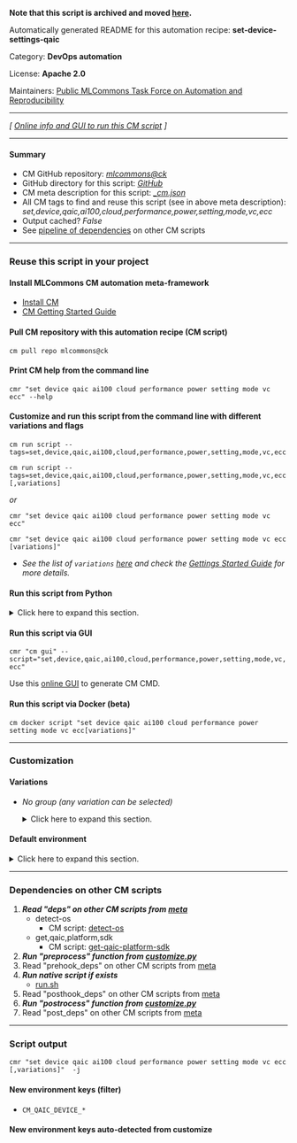 **Note that this script is archived and moved [here](https://github.com/mlcommons/cm4mlops/tree/main/script/set-device-settings-qaic).**



Automatically generated README for this automation recipe: **set-device-settings-qaic**

Category: **DevOps automation**

License: **Apache 2.0**

Maintainers: [Public MLCommons Task Force on Automation and Reproducibility](https://github.com/mlcommons/ck/blob/master/docs/taskforce.md)

---
*[ [Online info and GUI to run this CM script](https://access.cknowledge.org/playground/?action=scripts&name=set-device-settings-qaic,408a1a1563b44780) ]*

---
#### Summary

* CM GitHub repository: *[mlcommons@ck](https://github.com/mlcommons/ck/tree/dev/cm-mlops)*
* GitHub directory for this script: *[GitHub](https://github.com/mlcommons/ck/tree/dev/cm-mlops/script/set-device-settings-qaic)*
* CM meta description for this script: *[_cm.json](_cm.json)*
* All CM tags to find and reuse this script (see in above meta description): *set,device,qaic,ai100,cloud,performance,power,setting,mode,vc,ecc*
* Output cached? *False*
* See [pipeline of dependencies](#dependencies-on-other-cm-scripts) on other CM scripts


---
### Reuse this script in your project

#### Install MLCommons CM automation meta-framework

* [Install CM](https://access.cknowledge.org/playground/?action=install)
* [CM Getting Started Guide](https://github.com/mlcommons/ck/blob/master/docs/getting-started.md)

#### Pull CM repository with this automation recipe (CM script)

```cm pull repo mlcommons@ck```

#### Print CM help from the command line

````cmr "set device qaic ai100 cloud performance power setting mode vc ecc" --help````

#### Customize and run this script from the command line with different variations and flags

`cm run script --tags=set,device,qaic,ai100,cloud,performance,power,setting,mode,vc,ecc`

`cm run script --tags=set,device,qaic,ai100,cloud,performance,power,setting,mode,vc,ecc[,variations] `

*or*

`cmr "set device qaic ai100 cloud performance power setting mode vc ecc"`

`cmr "set device qaic ai100 cloud performance power setting mode vc ecc [variations]" `


* *See the list of `variations` [here](#variations) and check the [Gettings Started Guide](https://github.com/mlcommons/ck/blob/dev/docs/getting-started.md) for more details.*

#### Run this script from Python

<details>
<summary>Click here to expand this section.</summary>

```python

import cmind

r = cmind.access({'action':'run'
                  'automation':'script',
                  'tags':'set,device,qaic,ai100,cloud,performance,power,setting,mode,vc,ecc'
                  'out':'con',
                  ...
                  (other input keys for this script)
                  ...
                 })

if r['return']>0:
    print (r['error'])

```

</details>


#### Run this script via GUI

```cmr "cm gui" --script="set,device,qaic,ai100,cloud,performance,power,setting,mode,vc,ecc"```

Use this [online GUI](https://cKnowledge.org/cm-gui/?tags=set,device,qaic,ai100,cloud,performance,power,setting,mode,vc,ecc) to generate CM CMD.

#### Run this script via Docker (beta)

`cm docker script "set device qaic ai100 cloud performance power setting mode vc ecc[variations]" `

___
### Customization


#### Variations

  * *No group (any variation can be selected)*
    <details>
    <summary>Click here to expand this section.</summary>

    * `_ecc`
      - Environment variables:
        - *CM_QAIC_ECC*: `yes`
      - Workflow:
    * `_vc.#`
      - Environment variables:
        - *CM_QAIC_VC*: `#`
      - Workflow:

    </details>

#### Default environment

<details>
<summary>Click here to expand this section.</summary>

These keys can be updated via `--env.KEY=VALUE` or `env` dictionary in `@input.json` or using script flags.

* CM_QAIC_DEVICES: `0`

</details>

___
### Dependencies on other CM scripts


  1. ***Read "deps" on other CM scripts from [meta](https://github.com/mlcommons/ck/tree/dev/cm-mlops/script/set-device-settings-qaic/_cm.json)***
     * detect-os
       - CM script: [detect-os](https://github.com/mlcommons/ck/tree/master/cm-mlops/script/detect-os)
     * get,qaic,platform,sdk
       - CM script: [get-qaic-platform-sdk](https://github.com/mlcommons/ck/tree/master/cm-mlops/script/get-qaic-platform-sdk)
  1. ***Run "preprocess" function from [customize.py](https://github.com/mlcommons/ck/tree/dev/cm-mlops/script/set-device-settings-qaic/customize.py)***
  1. Read "prehook_deps" on other CM scripts from [meta](https://github.com/mlcommons/ck/tree/dev/cm-mlops/script/set-device-settings-qaic/_cm.json)
  1. ***Run native script if exists***
     * [run.sh](https://github.com/mlcommons/ck/tree/dev/cm-mlops/script/set-device-settings-qaic/run.sh)
  1. Read "posthook_deps" on other CM scripts from [meta](https://github.com/mlcommons/ck/tree/dev/cm-mlops/script/set-device-settings-qaic/_cm.json)
  1. ***Run "postrocess" function from [customize.py](https://github.com/mlcommons/ck/tree/dev/cm-mlops/script/set-device-settings-qaic/customize.py)***
  1. Read "post_deps" on other CM scripts from [meta](https://github.com/mlcommons/ck/tree/dev/cm-mlops/script/set-device-settings-qaic/_cm.json)

___
### Script output
`cmr "set device qaic ai100 cloud performance power setting mode vc ecc [,variations]"  -j`
#### New environment keys (filter)

* `CM_QAIC_DEVICE_*`
#### New environment keys auto-detected from customize
